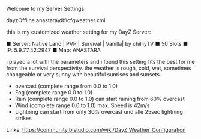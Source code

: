 Welcome to my Server Settings:

dayzOffline.anastara\db\cfgweather.xml

this is my customized weather setting for my DayZ Server:

■ Server:  Native Land |  PVP  | Survival | Vanilla| by chilliyTV
■ 50 Slots
■ IP: 5.9.77.42:2947
■ Map: ANASTARA


i played a lot with the parameters and i found this setting fits the best for me from the survival perspectivity.
the weather is rough, cold, wet, sometimes changeable or very sunny with beautiful sunrises and sunsets.

- overcast    (complete range from 0.0 to 1.0)
- Fog         (complete range 0.0 to 1.0)
- Rain        (complete range 0.0 to 1.0)       can start raining from 60% overcast
- Wind        (complete range 0.0 to 1.0)       max. Speed is 42m/s
- Lightning                                     can start from only 30% overcast und alle 25sec lightning strikes


Links:
https://community.bistudio.com/wiki/DayZ:Weather_Configuration
